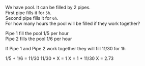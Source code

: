 We have pool. It can be filled by 2 pipes. <br>
First pipe fills it for `5h`. <br>
Second pipe fills it for `6h`. <br>
For how many hours the pool will be filled if they work together? <br>

Pipe 1 fill the pool 1/5 per hour
<br>
Pipe 2 fills the pool 1/6 per hour

If Pipe 1 and Pipe 2 work together they will fill 11/30 for 1h

1/5 + 1/6 = 11/30
11/30 * X = 1
X = 1 * 11/30
X = 2.73
